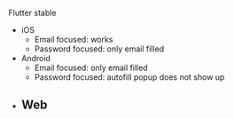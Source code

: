 Flutter stable
- iOS
  - Email focused: works
  - Password focused: only email filled
- Android
  - Email focused: only email filled
  - Password focused: autofill popup does not show up
- Web
  - 
